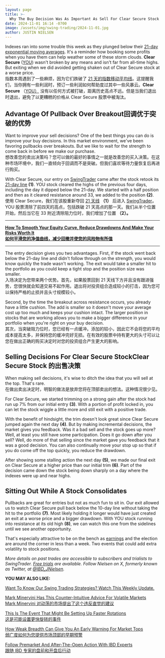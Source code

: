 ```yaml
---
layout: page
title: >-
  Why The Buy Decision Was As Important As Sell For Clear Secure Stock	为什么购买决定与出售 Clear Secure Stock 一样重要
date: 2024-11-01 16:14 -0700
image: /assets/img/swing-trading/2024-11-01.jpg
author: JUSTIN NIELSEN
---
```






Indexes ran into some trouble this week as they plunged below their [21-day exponential moving averages](https://www.investors.com/how-to-invest/investors-corner/what-is-the-21-day-exponential-moving-average/). It's a reminder how booking some profits when you have them can help weather some of these storm clouds. **Clear Secure** ([YOU](https://research.investors.com/quote.aspx?symbol=YOU)) wasn't broken by any means and isn't far from all-time highs. But exiting when we did avoided getting shaken out of Clear Secure stock at a worse price.  
指数本周遇到了一些麻烦，因为它们跌破了 [21 天的指数移动平均线](https://www.investors.com/how-to-invest/investors-corner/what-is-the-21-day-exponential-moving-average/)。这提醒我们，当你拥有一些利润时，预订一些利润如何帮助度过其中一些风暴云。**Clear Secure** （[YOU）](https://research.investors.com/quote.aspx?symbol=YOU) 没有以任何方式被打破，距离历史高点不远。但是当我们退出时退出，避免了以更糟糕的价格从 Clear Secure 股票中被淘汰。




Advantage Of Pullback Over Breakout回调优于突破的优势
--------------------------------------------


Want to improve your sell decisions? One of the best things you can do is improve your buy decisions. In this market environment, we've been favoring pullbacks over breakouts. But we like to wait for the strength to come back in before we make our purchase.  
想改善您的卖出决策吗？您可以做的最好的事情之一就是改善您的买入决策。在这种市场环境中，我们一直倾向于回调而不是突破。但我们喜欢等待力量恢复后再进行购买。


With Clear Secure, our entry on [SwingTrader](http://shop.investors.com/offer/splashresponsive.aspx?id=SwingTrader&src=A011LPH) came after the stock retook its [21-day line](https://www.investors.com/how-to-invest/investors-corner/what-is-the-21-day-exponential-moving-average/) **(1)**. YOU stock cleared the highs of the previous four days, including the day it dipped below the 21-day. We started with a half position and then as it cleared resistance around 33, we added to the position **(2)**.  
使用 Clear Secure，我们在该股重新夺回 [21 天线](https://www.investors.com/how-to-invest/investors-corner/what-is-the-21-day-exponential-moving-average/) **（1）** 后进入 [SwingTrader](http://shop.investors.com/offer/splashresponsive.aspx?id=SwingTrader&src=A011LPH)。YOU 股票清除了前四天的高点，包括跌破 21 天高点的那一天。我们从半个位置开始，然后当它在 33 附近清除阻力位时，我们增加了位置 **（2）。**




---


[**How To Smooth Your Equity Curve, Reduce Drawdowns And Make Your Risks Worth It  
如何平滑您的净值曲线，减少回撤并使您的风险物有所值**](https://www.investors.com/ibd-videos/videos/taking-out-emotion-how-this-investment-advisor-applies-the-ibd-methodology-in-trading)




---


The entry decision gives you two advantages. First, if the stock went back below the 21-day line and didn't follow through on the strength, you would know quickly the trade wasn't working. The exit would take a smaller hit to the portfolio as you could keep a tight stop and the position size was smaller.  
入场决定为您带来两个优势。首先，如果股票回到 21 天线下方并且没有跟进强势，您很快就会知道交易不起作用。退出将对投资组合造成较小的打击，因为您可以保持严格的止损并且头寸规模较小。


Second, by the time the breakout across resistance occurs, you already have a little cushion. The add is smaller so it doesn't move your average cost up too much and keeps your cushion intact. The larger position in stocks that are working allows you to make a bigger difference in your portfolio when you're right on your buy decision.  
其次，当突破阻力位时，您已经有一点缓冲。添加的较小，因此它不会将您的平均成本提高太多，并保持您的缓冲完好无损。在有效的股票中持有更大的头寸可以让您在做出正确的购买决定时对您的投资组合产生更大的影响。


Selling Decisions For Clear Secure StockClear Secure Stock 的出售决策
----------------------------------------------------------------


When making sell decisions, it's wise to ditch the idea that you will sell at the top. That's rare.  
在做出卖出决定时，明智的做法是放弃您将在顶部卖出的想法。这种情况很少见。


For Clear Secure, we started trimming on a strong gain after the stock had run up 7% from our initial entry **(3)**. With a portion of profit locked in, you can let the stock wiggle a little more and still exit with a positive trade.  


With the benefit of hindsight, the trim doesn't look great since Clear Secure jumped again the next day **(4)**. But by making incremental decisions, the market gives you feedback. Was it a bad sell and the stock goes up more? Well, at least you still have some participation. Does it go down after you sell? Well, do more of that selling since the market gave you feedback that it was a good decision. You can also continually move your stop up so that if you do come off the top quickly, you reduce the drawdown.  


After showing some stalling action the next day **(5)**, we made our final exit on Clear Secure at a higher price than our initial trim **(6)**. Part of the decision came down the stock being down sharply on a day where the indexes were up and near highs.  


Sitting Out While A Stock Consolidates
--------------------------------------


Pullbacks are great for entries but not as much fun to sit in. Our exit allowed us to watch Clear Secure pull back below the 10-day line without taking the hit to the portfolio **(7)**. Most likely holding it longer would have just created an exit at a worse price and a bigger drawdown. With YOU stock running into resistance at its old high **(8)**, we can watch this one from the sidelines until we see another opportunity.  


That's especially attractive to be on the bench as [earnings](https://www.investors.com/research/earnings-calendar-analyst-estimates-stocks-to-watch/) and the election are around the corner in less than a week. Two events that could add extra volatility to stock positions.  


*More details on past trades are accessible to subscribers and trialists to SwingTrader. [Free trials](http://shop.investors.com/offer/splashresponsive.aspx?id=SwingTrader&src=A011LPH) are available. Follow Nielsen on X, formerly known as Twitter, at [@IBD\_JNielsen](https://twitter.com/IBD_JNielsen).* 


**YOU MAY ALSO LIKE:** 


[Want To Know Our Swing Trading Strategies? Watch This Weekly Update.](https://www.investors.com/ibd-videos/category/swing-trader-status-update?archive=1) 


[Mark Minervini Has This Counter-Intuitive Advice For Volatile Markets  
Mark Minervini 对动荡的市场提出了这个违反直觉的建议](https://www.investors.com/ibd-videos/videos/why-minervini-calls-volatility-this-markets-comet-in-the-sky-moment)


[This Is The Event That Might Be Setting Up Faster Rotations  
这是可能设置更快旋转的事件](https://www.investors.com/ibd-videos/videos/watching-and-waiting-how-to-approach-uncertainty-before-election-2024)


[How Weak Breadth Can Give You An Early Warning For Market Tops  
弱广度如何为您提供市场顶部的早期预警](https://www.investors.com/ibd-videos/videos/whats-next-for-supercharged-markets-and-how-to-adjust-your-allocations)


[Follow Premarket And After-The-Open Action With IBD Experts  
跟随 IBD 专家的盘前和开盘后行动](https://get.investors.com/ibd-live/)




